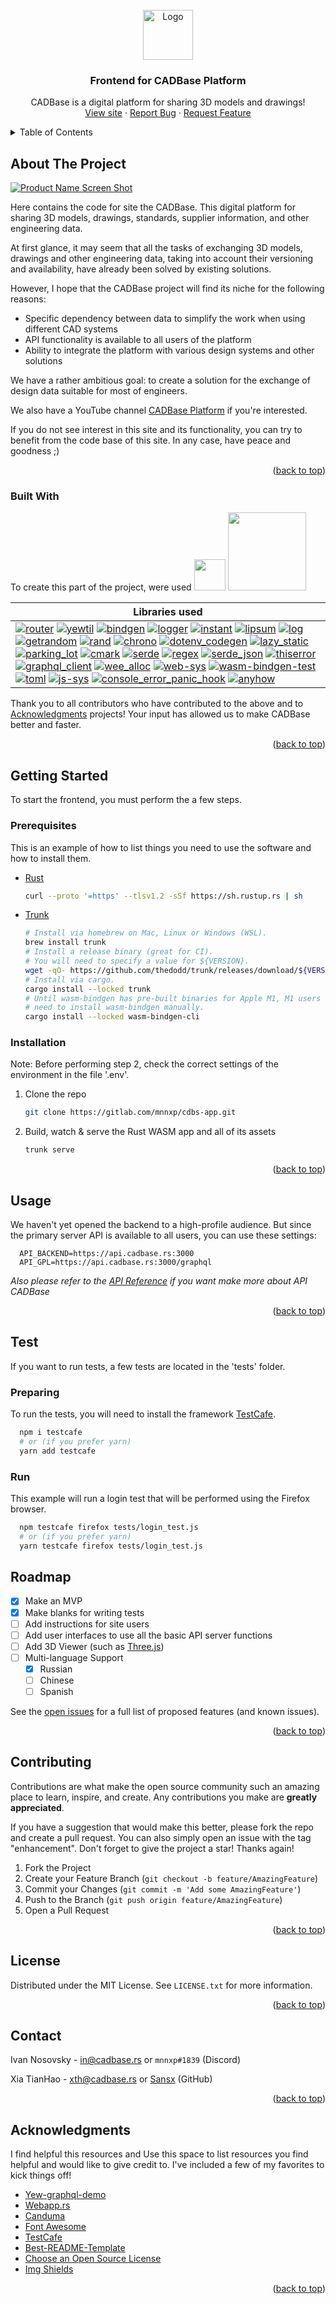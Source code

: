 <!-- PROJECT LOGO -->
<br />
<div align="center">
  <a href="https://gitlab.com/mnnxp/cdbs-app" id="#readme-top">
    <img src="data/logo_min.svg" alt="Logo" width="80">
  </a>

  <h3 align="center">Frontend for CADBase Platform</h3>

  <p align="center">
    CADBase is a digital platform for sharing 3D models and drawings!
    <br />
    <a href="https://gitlab.com/mnnxp/cdbs-app">View site</a>
    ·
    <a href="https://gitlab.com/mnnxp/cdbs-app/issues">Report Bug</a>
    ·
    <a href="https://gitlab.com/mnnxp/cdbs-app/issues">Request Feature</a>
  </p>
</div>



<!-- TABLE OF CONTENTS -->
<details>
  <summary>Table of Contents</summary>
  <ol>
    <li>
      <a href="#about-the-project">About The Project</a>
      <ul>
        <li><a href="#built-with">Built With</a></li>
      </ul>
    </li>
    <li>
      <a href="#getting-started">Getting Started</a>
      <ul>
        <li><a href="#prerequisites">Prerequisites</a></li>
        <li><a href="#installation">Installation</a></li>
      </ul>
    </li>
    <li><a href="#usage">Usage</a></li>
    <li>
      <a href="#test">Test</a>
      <ul>
        <li><a href="#preparing">Preparing</a></li>
        <li><a href="#run">Run</a></li>
      </ul>
    </li>
    <li><a href="#roadmap">Roadmap</a></li>
    <li><a href="#contributing">Contributing</a></li>
    <li><a href="#license">License</a></li>
    <li><a href="#contact">Contact</a></li>
    <li><a href="#acknowledgments">Acknowledgments</a></li>
  </ol>
</details>



<!-- ABOUT THE PROJECT -->
## About The Project

[![Product Name Screen Shot][product-screenshot]](https://cadbase.rs)

Here contains the code for site the CADBase. This digital platform for sharing 3D models, drawings, standards, supplier information, and other engineering data.

At first glance, it may seem that all the tasks of exchanging 3D models, drawings and other engineering data, taking into account their versioning and availability, have already been solved by existing solutions.

However, I hope that the CADBase project will find its niche for the following reasons: 
* Specific dependency between data to simplify the work when using different CAD systems
* API functionality is available to all users of the platform 
* Ability to integrate the platform with various design systems and other solutions

We have a rather ambitious goal: to create a solution for the exchange of design data suitable for most of engineers.

We also have a YouTube channel <a href="https://www.youtube.com/channel/UC-dHiTHBGV88ScxFKSC3srw">CADBase Platform</a> if you're interested.

If you do not see interest in this site and its functionality, you can try to benefit from the code base of this site. In any case, have peace and goodness ;)

<p align="right">(<a href="#readme-top">back to top</a>)</p>



### Built With

To create this part of the project, were used
<a href="https://yew.rs"><img src="https://yew.rs/img/logo.svg" width="50"/></a>  <a href="https://bulma.io"><img src="https://bulma.io/images/bulma-logo.png" width="125"/></a>

| Libraries used |
| ------------- |
| [![router][router]][router-url] [![yewtil][yewtil]][yewtil-url] [![bindgen][bindgen]][bindgen-url] [![logger][logger]][logger-url] [![instant][instant]][instant-url] [![lipsum][lipsum]][lipsum-url] [![log][log]][log-url] [![getrandom][getrandom]][getrandom-url] [![rand][rand]][rand-url] [![chrono][chrono]][chrono-url] [![dotenv_codegen][dotenv_codegen]][dotenv_codegen-url] [![lazy_static][lazy_static]][lazy_static-url] [![parking_lot][parking_lot]][parking_lot-url] [![cmark][cmark]][cmark-url] [![serde][serde]][serde-url] [![regex][regex]][regex-url] [![serde_json][serde_json]][serde_json-url] [![thiserror][thiserror]][thiserror-url] [![graphql_client][graphql_client]][graphql_client-url] [![wee_alloc][wee_alloc]][wee_alloc-url] [![web-sys][web-sys]][web-sys-url] [![wasm-bindgen-test][wasm-bindgen-test]][wasm-bindgen-test-url] [![toml][toml]][toml-url] [![js-sys][js-sys]][js-sys-url] [![console_error_panic_hook][console_error_panic_hook]][console_error_panic_hook-url] [![anyhow][anyhow]][anyhow-url] |


Thank you to all contributors who have contributed to the above and to <a href="#acknowledgments">Acknowledgments</a> projects! Your input has allowed us to make CADBase better and faster.

<p align="right">(<a href="#readme-top">back to top</a>)</p>



<!-- GETTING STARTED -->
## Getting Started

To start the frontend, you must perform the a few steps.

### Prerequisites

This is an example of how to list things you need to use the software and how to install them.
* [Rust](https://www.rust-lang.org/learn/get-started)

  ```sh
  curl --proto '=https' --tlsv1.2 -sSf https://sh.rustup.rs | sh
  ```
* [Trunk](https://trunkrs.dev/)

  ```sh
  # Install via homebrew on Mac, Linux or Windows (WSL).
  brew install trunk
  # Install a release binary (great for CI).
  # You will need to specify a value for ${VERSION}.
  wget -qO- https://github.com/thedodd/trunk/releases/download/${VERSION}/trunk-x86_64-unknown-linux-gnu.tar.gz | tar -xzf-
  # Install via cargo.
  cargo install --locked trunk
  # Until wasm-bindgen has pre-built binaries for Apple M1, M1 users will
  # need to install wasm-bindgen manually.
  cargo install --locked wasm-bindgen-cli
  ```

### Installation

Note: Before performing step 2, check the correct settings of the environment in the file '.env'.

1. Clone the repo
   ```sh
   git clone https://gitlab.com/mnnxp/cdbs-app.git
   ```
2. Build, watch & serve the Rust WASM app and all of its assets
   ```sh
   trunk serve
   ```

<p align="right">(<a href="#readme-top">back to top</a>)</p>



<!-- USAGE EXAMPLES -->
## Usage

We haven't yet opened the backend to a high-profile audience. But since the primary server API is available to all users, you can use these settings:

```
  API_BACKEND=https://api.cadbase.rs:3000
  API_GPL=https://api.cadbase.rs:3000/graphql
```

_Also please refer to the [API Reference](https://doc.cadbase.rs) if you want make more about API CADBase_

<p align="right">(<a href="#readme-top">back to top</a>)</p>


<!-- RUN TESTS -->
## Test

If you want to run tests, a few tests are located in the 'tests' folder.

### Preparing

To run the tests, you will need to install the framework [TestCafe](https://testcafe.io/documentation).

```sh
  npm i testcafe
  # or (if you prefer yarn)
  yarn add testcafe
```

### Run

This example will run a login test that will be performed using the Firefox browser.

```sh
  npm testcafe firefox tests/login_test.js
  # or (if you prefer yarn)
  yarn testcafe firefox tests/login_test.js
```


<!-- ROADMAP -->
## Roadmap

- [x] Make an MVP
- [x] Make blanks for writing tests
- [ ] Add instructions for site users
- [ ] Add user interfaces to use all the basic API server functions
- [ ] Add 3D Viewer (such as [Three.js](https://github.com/mrdoob/three.js))
- [ ] Multi-language Support
    - [x] Russian
    - [ ] Chinese
    - [ ] Spanish

See the [open issues](https://gitlab.com/mnnxp/cdbs-app/issues) for a full list of proposed features (and known issues).

<p align="right">(<a href="#readme-top">back to top</a>)</p>



<!-- CONTRIBUTING -->
## Contributing

Contributions are what make the open source community such an amazing place to learn, inspire, and create. Any contributions you make are **greatly appreciated**.

If you have a suggestion that would make this better, please fork the repo and create a pull request. You can also simply open an issue with the tag "enhancement".
Don't forget to give the project a star! Thanks again!

1. Fork the Project
2. Create your Feature Branch (`git checkout -b feature/AmazingFeature`)
3. Commit your Changes (`git commit -m 'Add some AmazingFeature'`)
4. Push to the Branch (`git push origin feature/AmazingFeature`)
5. Open a Pull Request

<p align="right">(<a href="#readme-top">back to top</a>)</p>



<!-- LICENSE -->
## License

Distributed under the MIT License. See `LICENSE.txt` for more information.

<p align="right">(<a href="#readme-top">back to top</a>)</p>



<!-- CONTACT -->
## Contact

Ivan Nosovsky - in@cadbase.rs or `mnnxp#1839` (Discord)

Xia TianHao - xth@cadbase.rs or [Sansx](https://github.com/sansx) (GitHub)

<p align="right">(<a href="#readme-top">back to top</a>)</p>



<!-- ACKNOWLEDGMENTS -->
## Acknowledgments

I find helpful this resources and 
Use this space to list resources you find helpful and would like to give credit to. I've included a few of my favorites to kick things off!

* [Yew-graphql-demo](https://github.com/sansx/yew-graphql-demo)
* [Webapp.rs](https://github.com/saschagrunert/webapp.rs)
* [Canduma](https://github.com/clifinger/canduma)
* [Font Awesome](https://fontawesome.com)
* [TestCafe](https://testcafe.io)
* [Best-README-Template](https://github.com/othneildrew/Best-README-Template)
* [Choose an Open Source License](https://choosealicense.com)
* [Img Shields](https://shields.io)

<p align="right">(<a href="#readme-top">back to top</a>)</p>



<!-- MARKDOWN LINKS & IMAGES -->
<!-- https://www.markdownguide.org/basic-syntax/#reference-style-links -->
[product-screenshot]: data/1440_Main_default.png
[router]: https://img.shields.io/badge/router-blue
[router-url]: https://docs.rs/yew-router
[yewtil]: https://img.shields.io/badge/yewtil-blue
[yewtil-url]: https://docs.rs/yewtil
[bindgen]: https://img.shields.io/badge/bindgen-blue
[bindgen-url]: https://docs.rs/wasm-bindgen
[logger]: https://img.shields.io/badge/logger-blue
[logger-url]: https://docs.rs/wasm-logger
[instant]: https://img.shields.io/badge/instant-blue
[instant-url]: https://docs.rs/instant
[lipsum]: https://img.shields.io/badge/lipsum-blue
[lipsum-url]: https://docs.rs/lipsum
[log]: https://img.shields.io/badge/log-blue
[log-url]: https://docs.rs/log
[getrandom]: https://img.shields.io/badge/getrandom-blue
[getrandom-url]: https://docs.serde.rs/getrandom
[rand]: https://img.shields.io/badge/rand-blue
[rand-url]: https://github.com/bryant/rand
[chrono]: https://img.shields.io/badge/chrono-blue
[chrono-url]: https://docs.rs/chrono
[dotenv_codegen]: https://img.shields.io/badge/dotenv_codegen-blue
[dotenv_codegen-url]: https://github.com/dtolnay/dotenv_codegen
[lazy_static]: https://img.shields.io/badge/lazy_static-blue
[lazy_static-url]: https://github.com/dtolnay/lazy_static
[parking_lot]: https://img.shields.io/badge/parking_lot-blue
[parking_lot-url]: https://docs.rs/parking_lot
[cmark]: https://img.shields.io/badge/cmark-blue
[cmark-url]: https://docs.rs/pulldown-cmark
[serde]: https://img.shields.io/badge/serde-blue
[serde-url]: https://docs.rs/serde
[regex]: https://img.shields.io/badge/regex-blue
[regex-url]: https://docs.rs/regex
[serde_json]: https://img.shields.io/badge/serde_json-blue
[serde_json-url]: https://docs.rs/serde_json
[thiserror]: https://img.shields.io/badge/thiserror-blue
[thiserror-url]: https://docs.rs/thiserror
[graphql_client]: https://img.shields.io/badge/graphql_client-blue
[graphql_client-url]: https://docs.rs/graphql_client
[wee_alloc]: https://img.shields.io/badge/wee_alloc-blue
[wee_alloc-url]: https://docs.rs/wee_alloc
[web-sys]: https://img.shields.io/badge/web_sys-blue
[web-sys-url]: https://docs.rs/web-sys
[wasm-bindgen-test]: https://img.shields.io/badge/wasm_bindgen_test-blue
[wasm-bindgen-test-url]: https://docs.rs/wasm-bindgen-test
[toml]: https://img.shields.io/badge/toml-blue
[toml-url]: https://docs.rs/toml
[js-sys]: https://img.shields.io/badge/js_sys-blue
[js-sys-url]: https://docs.rs/js-sys
[console_error_panic_hook]: https://img.shields.io/badge/console_error_panic_hook-blue
[console_error_panic_hook-url]: https://docs.rs/console_error_panic_hook
[anyhow]: https://img.shields.io/badge/anyhow-blue
[anyhow-url]: https://docs.rs/anyhow
